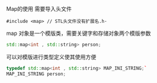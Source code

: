 Map的使用
需要导入头文件

```
#include <map> // STL头文件没有扩展名.h·
```
map 对象是一个模版类，需要关键字和存储对象两个模版参数
```cpp
std::map<int , std::string> person;
```
可以对模版进行类型定义使其使用方便
```cpp
typedef std::map<int , std::string> MAP_INI_STRING;`
MAP_INI_STRING person;
```
